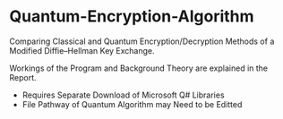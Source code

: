 # Quantum-Encryption-Algorithm
Comparing Classical and Quantum Encryption/Decryption Methods of a Modified Diffie–Hellman Key Exchange.

Workings of the Program and Background Theory are explained in the Report.

- Requires Separate Download of Microsoft Q# Libraries
- File Pathway of Quantum Algorithm may Need to be Editted
